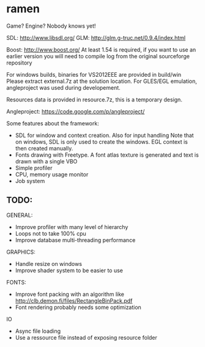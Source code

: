 ramen
=====

Game? Engine? Nobody knows yet!

SDL: http://www.libsdl.org/
GLM: http://glm.g-truc.net/0.9.4/index.html

Boost: http://www.boost.org/ 
At least 1.54 is required, if you want to use an earlier version you will need to compile log
from the original sourceforge repository


For windows builds, binaries for VS2012EEE are provided in build/win
Please extract external.7z at the solution location.
For GLES/EGL emulation, angleproject was used during developement.

Resources data is provided in resource.7z, this is a temporary design.

Angleproject: https://code.google.com/p/angleproject/


Some features about the framework:
- SDL for window and context creation. Also for input handling
  Note that on windows, SDL is only used to create the windows. EGL context is then created manually.
- Fonts drawing with Freetype. A font atlas texture is generated and text is drawn with a single VBO
- Simple profiler
- CPU, memory usage monitor
- Job system

TODO:
-----

GENERAL:
- Improve profiler with many level of hierarchy
- Loops not to take 100% cpu
- Improve database multi-threading performance

GRAPHICS:
- Handle resize on windows
- Improve shader system to be easier to use

FONTS:
- Improve font packing with an algorithm like http://clb.demon.fi/files/RectangleBinPack.pdf
- Font rendering probably needs some optimization

IO
- Async file loading
- Use a ressource file instead of exposing resource folder
